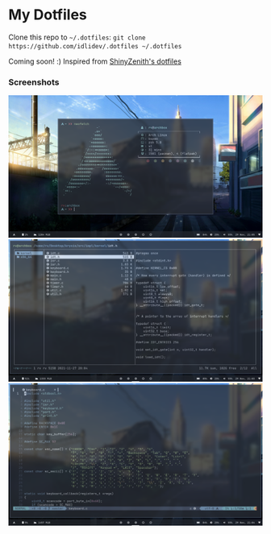 # My Dotfiles

Clone this repo to `~/.dotfiles`: `git clone https://github.com/idlidev/.dotfiles ~/.dotfiles`

Coming soon! :)
Inspired from [ShinyZenith's dotfiles](https://github.com/shinyzenith/old-xorg-dotfiles)

### Screenshots

![Alt text](./.assets/screenshots/ss1.png "Screenshot 1")
![Alt text](./.assets/screenshots/ss2.png "Screenshot 2")
![Alt text](./.assets/screenshots/ss3.png "Screenshot 3")
